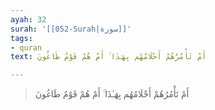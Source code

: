 ```yaml
---
ayah: 32
surah: '[[052-Surah|سورة]]'
tags:
- quran
text: أَمْ تَأْمُرُهُمْ أَحْلَامُهُم بِهَـٰذَا ۚ أَمْ هُمْ قَوْمٌ طَاغُونَ

---
```

> أَمْ تَأْمُرُهُمْ أَحْلَامُهُم بِهَـٰذَا ۚ أَمْ هُمْ قَوْمٌ طَاغُونَ
